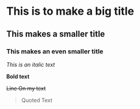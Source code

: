 # This is to make a big title 
## This makes a smaller title
### This makes an even smaller title
*This is an italic text*

**Bold text**

~~Line On my text~~

> Quoted Text 
